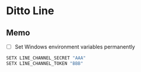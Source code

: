 # Ditto Line


## Memo

- [ ] Set Windows environment variables permanently

``` cmd
SETX LINE_CHANNEL_SECRET "AAA"
SETX LINE_CHANNEL_TOKEN "BBB"
```
